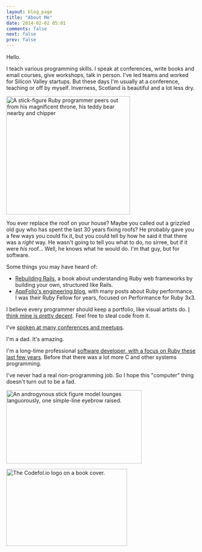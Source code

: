 ```yaml
---
layout: blog_page
title: "About Me"
date: 2014-02-02 05:01
comments: false
next: false
prev: false
---
```


Hello.

I teach various programming skills. I speak at conferences, write books and email courses, give workshops, talk in person. I've led teams and worked for Silicon Valley startups. But these days I'm usually at a conference, teaching or off by myself. Inverness, Scotland is beautiful and a lot less dry.

<img src="/images/ruby%20fellow.png" class="pull-right" width=328 height=314 alt="A stick-figure Ruby programmer peers out from his magnificent throne, his teddy bear nearby and chipper" />

You ever replace the roof on your house? Maybe you called out a grizzled old guy who has spent the last 30 years fixing roofs? He probably gave you a few ways you could fix it, but you could tell by how he said it that there was a *right* way. He wasn't going to tell you what to do, no sirree, but if it were *his* roof... Well, he knows what he would do. I'm that guy, but for software.

Some things you may have heard of:

* <a href="http://rebuilding-rails.com">Rebuilding Rails</a>, a book about
understanding Ruby web frameworks by building your own, structured
like Rails. </a>
* <a href="https://engineering.appfolio.com">AppFolio's engineering blog</a>, with
many posts about Ruby performance. I was their Ruby Fellow for years, focused on
Performance for Ruby 3x3.

I believe every programmer should keep a portfolio, like visual artists do. <a href="https://codefol.io/portfolio">I think mine is pretty decent</a>. Feel free to steal code from it.

I've <a href="https://codefol.io/speaking">spoken at many conferences and meetups</a>.

I'm a dad. It's amazing.

I'm a long-time professional <a href="http://github.com/noahgibbs/">software developer, with a focus on Ruby these last few years</a>. Before that there was a lot more C and other systems programming.

I've never had a real non-programming job. So I hope this "computer" thing doesn't turn out to be a fad.

<img src="/images/ruby%20models.png" class="pull-right" width="359" height="195" alt="An androgynous stick figure model lounges languorously, one simple-line eyebrow raised."> </img>

<img src="/images/codefolio_book_transparent_320_205.png" class="pull-right" width="320" height="205" alt="The Codefol.io logo on a book cover."> </img>
